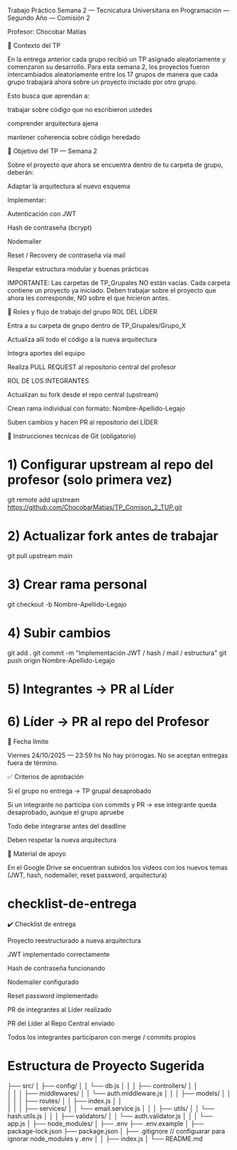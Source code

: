 Trabajo Práctico Semana 2 — Tecnicatura Universitaria en Programación — Segundo Año — Comisión 2

Profesor: Chocobar Matías

🧾 Contexto del TP

En la entrega anterior cada grupo recibió un TP asignado aleatoriamente y comenzaron su desarrollo.
Para esta semana 2, los proyectos fueron intercambiados aleatoriamente entre los 17 grupos
de manera que cada grupo trabajará ahora sobre un proyecto iniciado por otro grupo.

Esto busca que aprendan a:

trabajar sobre código que no escribieron ustedes

comprender arquitectura ajena

mantener coherencia sobre código heredado

🎯 Objetivo del TP — Semana 2

Sobre el proyecto que ahora se encuentra dentro de tu carpeta de grupo, deberán:

Adaptar la arquitectura al nuevo esquema 

Implementar:

Autenticación con JWT

Hash de contraseña (bcrypt)

Nodemailer

Reset / Recovery de contraseña vía mail

Respetar estructura modular y buenas prácticas

IMPORTANTE:
Las carpetas de TP_Grupales NO están vacías. Cada carpeta contiene un proyecto ya iniciado.
Deben trabajar sobre el proyecto que ahora les corresponde, NO sobre el que hicieron antes.

👥 Roles y flujo de trabajo del grupo
ROL DEL LÍDER

Entra a su carpeta de grupo dentro de TP_Grupales/Grupo_X

Actualiza allí todo el código a la nueva arquitectura

Integra aportes del equipo

Realiza PULL REQUEST al repositorio central del profesor

ROL DE LOS INTEGRANTES

Actualizan su fork desde el repo central (upstream)

Crean rama individual con formato:
Nombre-Apellido-Legajo

Suben cambios y hacen PR al repositorio del LÍDER

🔧 Instrucciones técnicas de Git (obligatorio)
# 1) Configurar upstream al repo del profesor (solo primera vez)
git remote add upstream https://github.com/ChocobarMatias/TP_Comison_2_TUP.git

# 2) Actualizar fork antes de trabajar
git pull upstream main

# 3) Crear rama personal
git checkout -b Nombre-Apellido-Legajo

# 4) Subir cambios
git add .
git commit -m "Implementación JWT / hash / mail / estructura"
git push origin Nombre-Apellido-Legajo

# 5) Integrantes → PR al Líder
# 6) Líder → PR al repo del Profesor

📅 Fecha límite

Viernes 24/10/2025 — 23:59 hs
No hay prórrogas. No se aceptan entregas fuera de término.

✅ Criterios de aprobación

Si el grupo no entrega → TP grupal desaprobado

Si un integrante no participa con commits y PR → ese integrante queda desaprobado, aunque el grupo apruebe

Todo debe integrarse antes del deadline

Deben respetar la nueva arquitectura

🎥 Material de apoyo

En el Google Drive se encuentran subidos los videos con los nuevos temas
(JWT, hash, nodemailer, reset password, arquitectura)


# checklist-de-entrega

✔️ Checklist de entrega

 Proyecto reestructurado a nueva arquitectura

 JWT implementado correctamente

 Hash de contraseña funcionando

 Nodemailer configurado

 Reset password implementado

 PR de integrantes al Líder realizado

 PR del Líder al Repo Central enviado

 Todos los integrantes participaron con merge / commits propios

# Estructura de Proyecto Sugerida


├── src/
│   ├── config/
│   │   └── db.js
│   │
│   ├── controllers/
│   │   
│   │
│   ├── middlewares/
│   │   └── auth.middleware.js
│   │
│   ├── models/
│   │ 
│   │
│   ├── routes/
│   │   ├── index.js
│   │   
│   │
│   ├── services/
│   │   └── email.service.js
│   │
│   ├── utils/
│   │   └── hash.utils.js
│   │
│   ├── validators/
│   │   └── auth.validator.js
│   │
│   └── app.js
│
├── node_modules/
│
├── .env
├── .env.example
│
├── package-lock.json
├── package.json
│
├── .gitignore   // configuarar para ignorar node_modules y .env
│
│
├── index.js
│
└── README.md
